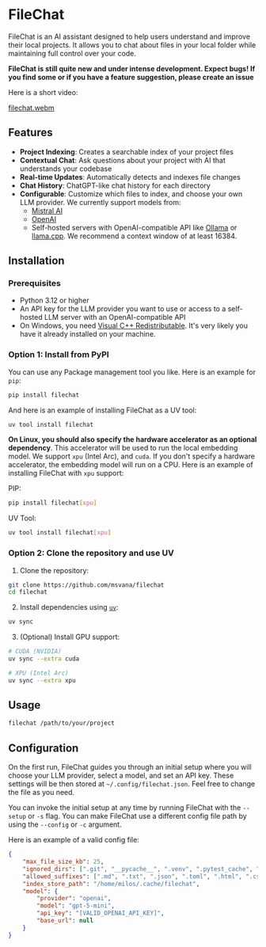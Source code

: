 # FileChat

FileChat is an AI assistant designed to help users understand and improve their local projects.
It allows you to chat about files in your local folder while maintaining full control over your code.

**FileChat is still quite new and under intense development. Expect bugs! If you find some or if you have a feature suggestion, please create an issue**

Here is a short video:

[filechat.webm](https://github.com/user-attachments/assets/c6fc6f1c-cea9-432e-bb80-0639ec6a01e0)


## Features

- **Project Indexing**: Creates a searchable index of your project files
- **Contextual Chat**: Ask questions about your project with AI that understands your codebase
- **Real-time Updates**: Automatically detects and indexes file changes
- **Chat History**: ChatGPT-like chat history for each directory
- **Configurable**: Customize which files to index, and choose your own LLM provider. We currently support models from:
    - [Mistral AI](https://mistral.ai/)
    - [OpenAI](https://openai.com/)
    - Self-hosted servers with OpenAI-compatible API like [Ollama](https://ollama.com/) or [llama.cpp](https://github.com/ggml-org/llama.cpp).
      We recommend a context window of at least 16384.

## Installation

### Prerequisites

- Python 3.12 or higher
- An API key for the LLM provider you want to use or access to a self-hosted LLM server with an OpenAI-compatible API
- On Windows, you need [Visual C++ Redistributable](https://learn.microsoft.com/en-au/cpp/windows/latest-supported-vc-redist?view=msvc-170).
  It's very likely you have it already installed on your machine.

### Option 1: Install from PyPI

You can use any Package management tool you like. Here is an example for `pip`:

```bash
pip install filechat
```

And here is an example of installing FileChat as a UV tool:

```bash
uv tool install filechat
```

**On Linux, you should also specify the hardware accelerator as an optional dependency**.
This accelerator will be used to run the local embedding model.
We support `xpu` (Intel Arc), and `cuda`.
If you don't specify a hardware accelerator, the embedding model will run on a CPU.
Here is an example of installing FileChat with `xpu` support:

PIP:

```bash
pip install filechat[xpu]
```

UV Tool:

```bash
uv tool install filechat[xpu]
```

### Option 2: Clone the repository and use UV

1. Clone the repository:

```bash
git clone https://github.com/msvana/filechat
cd filechat
```

2. Install dependencies using [`uv`](https://docs.astral.sh/uv/):

```bash
uv sync
```

3. (Optional) Install GPU support:

```bash
# CUDA (NVIDIA)
uv sync --extra cuda

# XPU (Intel Arc)
uv sync --extra xpu
```

## Usage

```bash
filechat /path/to/your/project
```

## Configuration

On the first run, FileChat guides you through an initial setup where you will choose your LLM provider, select a model, and set an API key.
These settings will be then stored at `~/.config/filechat.json`. Feel free to change the file as you need.

You can invoke the initial setup at any time by running FileChat with the `--setup` or `-s` flag.
You can make FileChat use a different config file path by using the `--config` or `-c` argument.

Here is an example of a valid config file:

```json
{
    "max_file_size_kb": 25,
    "ignored_dirs": [".git", "__pycache__", ".venv", ".pytest_cache", "node_modules", "dist"],
    "allowed_suffixes": [".md", ".txt", ".json", ".toml", ".html", ".css", ...],
    "index_store_path": "/home/milos/.cache/filechat",
    "model": {
        "provider": "openai",
        "model": "gpt-5-mini",
        "api_key": "[VALID_OPENAI_API_KEY]",
        "base_url": null
    }
}
```
